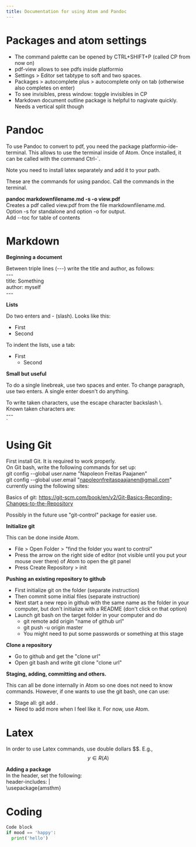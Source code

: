 ```yaml
---
title: Documentation for using Atom and Pandoc
---
```

# Packages and atom settings

- The command palette can be opened by CTRL+SHIFT+P (called CP from now on)
- pdf-view allows to see pdfs inside platformio
- Settings > Editor set tabtype to soft and two spaces.
- Packages > autocomplete plus > autocomplete only on tab (otherwise also completes on enter)
- To see invisibles, press window: toggle invisibles in CP
- Markdown document outline package is helpful to nagivate quickly. Needs a vertical split though

# Pandoc
To use Pandoc to convert to pdf, you need the package platformio-ide-terminal.
This allows to use the terminal inside of Atom. Once installed, it can be called with the command Ctrl-\`.  

Note you need to install latex separately and add it to your path.

These are the commands for using pandoc. Call the commands in the terminal.

**pandoc markdownfilename.md -s -o view.pdf**  
Creates a pdf called view.pdf from the file markdownfilename.md.  
Option -s for standalone and option -o for output.  
Add --toc for table of contents


# Markdown

**Beginning a document**

Between triple lines (---) write the title and author, as follows:  
\-\-\-  
title: Something  
author: myself  
\-\-\-  

**Lists**

Do two enters and - (slash). Looks like this:

- First
- Second

To indent the lists, use a tab:

- First
  - Second

**Small but useful**

To do a single linebreak, use two spaces and enter. To change paragraph, use two enters. A single enter doesn't do anything.

To write taken characters, use the escape character backslash \\.  
Known taken characters are:  
\-\-\-  
\`

# Using Git  
First install Git. It is required to work properly.  
On Git bash, write the following commands for set up:  
git config --global user.name "Napoleon Freitas Paajanen"  
git config --global user.email "napoleonfreitaspaajanen@gmail.com"  
currently using the following sites:  

Basics of git: https://git-scm.com/book/en/v2/Git-Basics-Recording-Changes-to-the-Repository

Possibly in the future use "git-control" package for easier use.

**Initialize git**

This can be done inside Atom.

- File > Open Folder > "find the folder you want to control"
- Press the arrow on the right side of editor (not visible until you put your mouse over there) of Atom to open the git panel
- Press Create Repository > init

**Pushing an existing repository to github**

- First initialize git on the folder (separate instruction)
- Then commit some initial files (separate instruction)
- Next start a new repo in github with the same name as the folder in your computer, but don't initialize with a README (don't click on that option)
- Launch git bash on the target folder in your computer and do
  - git remote add origin "name of github url"
  - git push -u origin master
  - You might need to put some passwords or something at this stage

**Clone a repository**

- Go to github and get the "clone url"
- Open git bash and write git clone "clone url"

**Staging, adding, committing and others.**

This can all be done internally in Atom so one does not need to know commands. However, if one wants to use the git bash, one can use:
- Stage all: git add .
- Need to add more when I feel like it. For now, use Atom.

# Latex
In order to use Latex commands, use double dollars \$\$. E.g.,  
$$ y \in R(A) $$

**Adding a package**  
In the header, set the following:  
header-includes: |  
\\usepackage{amsthm}

# Coding

```python
Code block
if mood == 'happy':
  print('hello')
```
